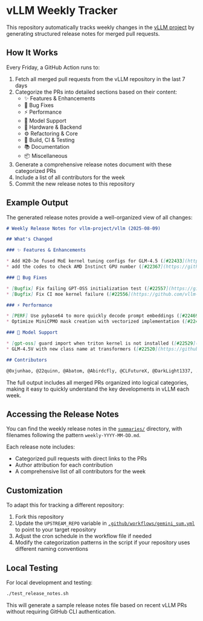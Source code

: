 # vLLM Weekly Tracker

This repository automatically tracks weekly changes in the [vLLM project](https://github.com/vllm-project/vllm) by generating structured release notes for merged pull requests.

## How It Works

Every Friday, a GitHub Action runs to:

1. Fetch all merged pull requests from the vLLM repository in the last 7 days
2. Categorize the PRs into detailed sections based on their content:
   - ✨ Features & Enhancements
   - 🐛 Bug Fixes
   - ⚡️ Performance
   - 🤖 Model Support
   - 🔌 Hardware & Backend
   - ⚙️ Refactoring & Core
   - 🔧 Build, CI & Testing
   - 📚 Documentation
   - 📦 Miscellaneous
3. Generate a comprehensive release notes document with these categorized PRs
4. Include a list of all contributors for the week
5. Commit the new release notes to this repository

## Example Output

The generated release notes provide a well-organized view of all changes:

```markdown
# Weekly Release Notes for vllm-project/vllm (2025-08-09)

## What's Changed

### ✨ Features & Enhancements

* Add H20-3e fused MoE kernel tuning configs for GLM-4.5 ([#22433](https://github.com/vllm-project/vllm/pull/22433)) by @JaceyShao
* add the codes to check AMD Instinct GPU number ([#22367](https://github.com/vllm-project/vllm/pull/22367)) by @zhangnju

### 🐛 Bug Fixes

* [Bugfix] Fix failing GPT-OSS initialization test ([#22557](https://github.com/vllm-project/vllm/pull/22557)) by @Isotr0py
* [Bugfix] Fix CI moe kernel failure ([#22556](https://github.com/vllm-project/vllm/pull/22556)) by @jeejeelee

### ⚡️ Performance

* [PERF] Use pybase64 to more quickly decode prompt embeddings ([#22469](https://github.com/vllm-project/vllm/pull/22469)) by @qthequartermasterman
* Optimize MiniCPMO mask creation with vectorized implementation ([#22464](https://github.com/vllm-project/vllm/pull/22464)) by @skyloevil

### 🤖 Model Support

* [gpt-oss] guard import when triton kernel is not installed ([#22529](https://github.com/vllm-project/vllm/pull/22529)) by @zyongye
* GLM-4.5V with new class name at transformers ([#22520](https://github.com/vllm-project/vllm/pull/22520)) by @zRzRzRzRzRzRzR

## Contributors

@0xjunhao, @22quinn, @Abatom, @Abirdcfly, @CLFutureX, @DarkLight1337, ...
```

The full output includes all merged PRs organized into logical categories, making it easy to quickly understand the key developments in vLLM each week.

## Accessing the Release Notes

You can find the weekly release notes in the [`summaries/`](summaries/) directory, with filenames following the pattern `weekly-YYYY-MM-DD.md`.

Each release note includes:
- Categorized pull requests with direct links to the PRs
- Author attribution for each contribution
- A comprehensive list of all contributors for the week

## Customization

To adapt this for tracking a different repository:

1. Fork this repository
2. Update the `UPSTREAM_REPO` variable in [`.github/workflows/gemini_sum.yml`](.github/workflows/gemini_sum.yml) to point to your target repository
3. Adjust the cron schedule in the workflow file if needed
4. Modify the categorization patterns in the script if your repository uses different naming conventions

## Local Testing

For local development and testing:

```bash
./test_release_notes.sh
```

This will generate a sample release notes file based on recent vLLM PRs without requiring GitHub CLI authentication.